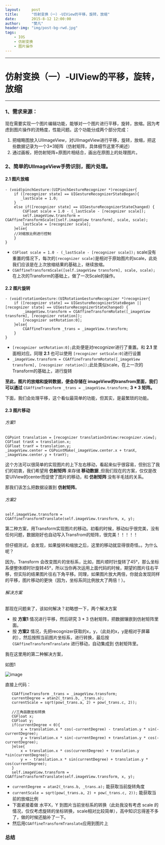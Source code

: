 ```yaml
---
layout:     post
title:      "仿射变换（一）-UIView的平移，旋转，放缩"
date:       2015-8-12 12:00:00
author:     "樊凡"
header-img: "img/post-bg-rwd.jpg"
tags:
    - IOS
    - 仿射变换
    - 图片操作
---
```


<hr />


<h1>仿射变换（一）-UIView的平移，旋转，放缩</h1>

<hr />

<h3>1、需求来源：</h3>

<p>现在需要实现一个图片编辑功能，能够对一个图片进行平移，旋转，放缩。因为考虑到图片操作的流畅度，性能问题。这个功能分成两个部分完成：</p>

<ol>
<li>把缩略图放入UIImageView，对UIImageView进行平移，旋转，放缩，把这些数据记录为一个3*3矩阵（仿射矩阵，具体细节这里不阐述）</li>
<li>通过画板，把仿射矩阵+原图片相结合，画出在原图上的处理图片。</li>
</ol>


<h3>2、简单的UIImageView手势识别，图片处理。</h3>

<h4>2.1 图片放缩</h4>

<pre><code>- (void)pinchGesture:(UIPinchGestureRecognizer *)recognizer{
    if ([recognizer state] == UIGestureRecognizerStateBegan){
       _lastScale = 1.0;
    }
    else if([recognizer state] == UIGestureRecognizerStateChanged) {
        CGFloat scale = 1.0 - (_lastScale - [recognizer scale]);
        self.imageView.transform = CGAffineTransformScale([self.imageView transform], scale, scale);
       _lastScale = [recognizer scale];
    }else{  
    //对缩放比例进行控制
    }
}   
</code></pre>

<ul>
<li><code>CGFloat scale = 1.0 - (_lastScale - [recognizer scale]);</code>    scale没有重置的情况下，每次的<code>[recognizer scale]</code>是相对于原始图片的scale，此处我们应该是在上次放缩结果的基础上，继续放缩。</li>
<li><code>CGAffineTransformScale([self.imageView transform], scale, scale);</code>   在上次的Transform的基础上，做了一次Scale的操作。</li>
</ul>


<h4>2.2 图片旋转</h4>

<pre><code>- (void)rotationGesture:(UIRotationGestureRecognizer *)recognizer{
    if ([recognizer state] == UIGestureRecognizerStateBegan || [recognizer state] == UIGestureRecognizerStateChanged) {
        _imageView.transform = CGAffineTransformRotate([_imageView transform], [recognizer rotation]);
        [recognizer setRotation:0];
    }else{
        CGAffineTransform _trans = _imageView.transform;
    }
}
</code></pre>

<ul>
<li><code>[recognizer setRotation:0];</code>此处便是对recognizer进行了重置。和 <strong>2.1</strong> 里面相对应。同理 <strong>2.1</strong> 也可以使用 <code>[recognizer setScale:0]</code>进行设置</li>
<li><code>_imageView.transform = CGAffineTransformRotate([_imageView transform], [recognizer rotation]);</code>此处类似scale，在上一次的Transform的基础上，进行旋转</li>
</ul>


<p><strong>至此，图片的放缩和旋转数据，便会存储在 imageView的transfrom里面，我们可以通过</strong> <code>CGAffineTransform _trans = _imageView.transform;</code> <strong> 3 * 3 矩阵。</strong></p>

<p>下面，我们会处理平移，这个看似最简单的功能，但其实，是最繁琐的功能。</p>

<h4>2.3 图片移动</h4>

<h6>方案1</h6>

<pre><code>CGPoint translation = [recognizer translationInView:recognizer.view];
CGFloat tranX = translation.x;
CGFloat tranY = translation.y;
_imageView.center = CGPointMake(_imageView.center.x + tranX, _imageView.center.y + tranY);
</code></pre>

<p>这个方法可以很简单的实现图片的上下左右移动，看起来似乎很容易，但别忘了我们的初衷，我们希望用<strong> 仿射矩阵 </strong>来存储<strong> 移动数据 </strong>,但我们现在的方案，仅仅是改变UIView的center而促使了图片的移动，和<strong> 仿射矩阵 </strong>没有半毛钱的关系。</p>

<p>那我们该怎么把数据设置到 <strong>仿射矩阵</strong>。</p>

<h6>方案2</h6>

<pre><code>self.imageView.transform = CGAffineTransformTranslate(self.imageView.transform, x, y);
</code></pre>

<p>第二种方案，用Transform实现图片的移动。初看的时候，移动似乎很完美，没有任何问题，数据刚好也自动写入Transfrom的矩阵，很完美！！！！！</p>

<p>但仔细测试，会发现，如果旋转和缩放之后，这里的移动就显得很奇怪。。为什么呢？</p>

<p>因为，Transform 会改变图片的坐标系，比如，图片顺时针旋转了45°，那么坐标系便整体顺时针旋转45°，所以当你再次运用上面代码的时候，期望的图片往右平移，但实际的结果图片往右下角平移。同理，如果图片放大两倍，你就会发现同样的平移，图片移动的更快（因为，坐标系同比例放大了两倍！）。</p>

<h6>解决方案</h6>

<p>那现在问题来了，该如何解决？初略想一下，两个解决方案</p>

<ul>
<li>按 <strong>方案1</strong> 情况进行平移，然后研究 3 * 3 仿射矩阵，把数据镶嵌到仿射矩阵里面。</li>
<li>按 <strong>方案2</strong> 情况，先把recognizer获取的x，y，（此处的x，y是相对于屏幕的），然后按照当前图片坐标系，进行转换，最后按 <code>CGAffineTransformTranslate</code> 进行移动，自动集成到 仿射矩阵里。</li>
</ul>


<p>我在这里用的第二种解决方案，</p>

<p>如图1</p>

<p><img src="file:///Users/zhoufan/Documents/ebook/Mybook/%E4%BB%BF%E5%B0%84%E5%8F%98%E6%8D%A2%EF%BC%88%E4%B8%80%EF%BC%89%E5%9B%BE%E7%89%87%E5%BA%93/%E5%9B%BE1.png" alt="image" /></p>

<p>直接上代码：</p>

<pre><code>   CGAffineTransform _trans = _imageView.transform;
   currentDegree = atan2(_trans.b, _trans.a);
   currentScale = sqrt(pow(_trans.a, 2) + pow(_trans.c, 2));

   //三角函数坐标转换
   CGFloat x;
   CGFloat y;
   if(currentDegree &lt; 0){
       x = translation.x * cos(-currentDegree) - translation.y * sin(-currentDegree);
       y = translation.x * sin(-currentDegree) + translation.y * cos(-currentDegree);
   }else{
       x = translation.x * cos(currentDegree) + translation.y *sin(currentDegree);
       y = - translation.x * sin(currentDegree) + translation.y * cos(currentDegree);
   }
   self.imageView.transform = CGAffineTransformTranslate(self.imageView.transform, x, y);
</code></pre>

<ul>
<li><code>currentDegree = atan2(_trans.b, _trans.a);</code> 能获取当前旋转角度</li>
<li><code>currentScale = sqrt(pow(_trans.a, 2) + pow(_trans.c, 2));</code> 能获取当前的放缩比例</li>
<li>下面紧接着做 水平X，Y 到图片当前坐标系的转换（此处我没有考虑 scale 的情况，仅仅考虑旋转的坐标转换，scale相对比较简单），高中知识忘得差不多了，做的时候还脑补了一下。</li>
<li>然后用<code>CGAffineTransformTranslate</code>应用到图片上</li>
</ul>


<h3>总结</h3>